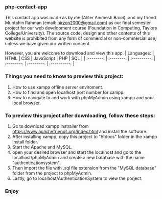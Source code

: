 ### php-contact-app
This contact app was made as by me (Aliter Animesh Baroi), and my friend Muntahin Rahman (email: nirzon2000@gmail.com) as our final semester project for our web development course (Foundation in Computing, Taylors College/University). The source code, design and other contents of this website is prohibited from any form of commercial or non-commercial use, unless we have given our written concent.

However, you are welcome to download and view this app. 
| Languages: |    HTML    |     CSS      | JavaScript |    PHP     |     SQL      | 
| :--------: | :--------: | :----------: | :--------: | :--------: | :----------: |

### Things you need to know to preview this project:

1. How to use xampp offline server enviroment.<br>  
1. How to find and open localhost port number for xampp.<br>
1. How to navigate to and work with phpMyAdmin using xampp and your local browser.<br>

### To preview this project after downloading, follow these steps: 

1. Go to download xampp instraller from https://www.apachefriends.org/index.html and install the software.<br>
1. After installing xampp, copy this project to "htdocs" folder in the xampp install folder.<br>
1. Start the Apache and MySQL.<br>
1. open your desired browser and start the localhost and go to the localhost/phpMyAdmin and create a new batabase with the name "authenticationsystem".<br>
1. Then import the file with .sql file extension from the "MySQL database" folder from the project to phpMyAdmin.<br>
1. Lastly, go to localhost/AuthenticationSystem to view the porject.<br>

### Enjoy
